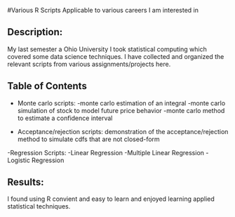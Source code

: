 #Various R Scripts Applicable to various careers I am interested in
## Description:

My last semester a Ohio University I took statistical computing which covered some data science techniques. I have collected and organized the relevant scripts from various assignments/projects here.

## Table of Contents

- Monte carlo scripts:
    -monte carlo estimation of an integral
    -monte carlo simulation of stock to model future price behavior
    -monte carlo method to estimate a confidence interval

- Acceptance/rejection scripts:
    demonstration of the acceptance/rejection method to simulate cdfs that are not closed-form

-Regression Scripts:
    -Linear Regression
    -Multiple Linear Regression
    -Logistic Regression

## Results:
I found using R convient and easy to learn and enjoyed learning applied statistical techniques.